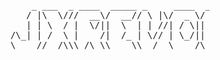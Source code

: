 
<pre>
                          _ ___  _ ____  _____ _     ____  _     _     _____  _  ____  _     
                         / |\  \///  __\/  __// \ |\/  _ \/ \   / \ /\/__ __\/ \/  _ \/ \  /|
                         | | \  / |  \/||  \  | | //| / \|| |   | | ||  / \  | || / \|| |\ ||
                      /\_| | /  \ |    /|  /_ | \// | \_/|| |_/\| \_/|  | |  | || \_/|| | \||
                      \____//__/\\\_/\_\\____\\__/  \____/\____/\____/  \_/  \_/\____/\_/  \|
</pre>

